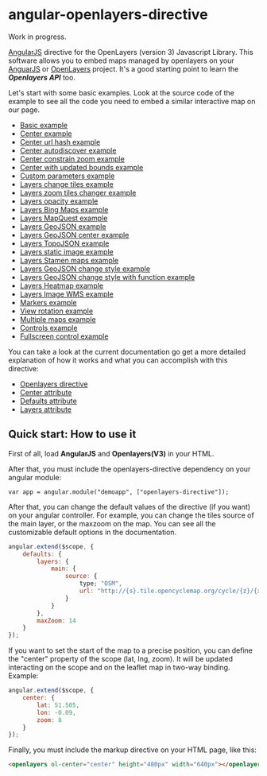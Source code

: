 # angular-openlayers-directive

Work in progress.

[AngularJS](http://angularjs.org/) directive for the OpenLayers (version 3) Javascript
Library. This software allows you to embed maps managed by openlayers on your [AnguarJS](http://angularjs.org/) or [OpenLayers](http://openlayers.org/) project. It's a good starting point to learn the ***Openlayers API*** too.

Let's start with some basic examples. Look at the source code of the example to see all the code you need to embed a similar interactive map on our page.

* [Basic example](http://tombatossals.github.io/angular-openlayers-directive/examples/010-simple-example.html)
* [Center example](http://tombatossals.github.io/angular-openlayers-directive/examples/020-center-example.html)
* [Center url hash example](http://tombatossals.github.io/angular-openlayers-directive/examples/021-center-url-hash-example.html)
* [Center autodiscover example](http://tombatossals.github.io/angular-openlayers-directive/examples/022-center-autodiscover-example.html)
* [Center constrain zoom example](http://tombatossals.github.io/angular-openlayers-directive/examples/023-center-constrain-zoom-example.html)
* [Center with updated bounds example](http://tombatossals.github.io/angular-openlayers-directive/examples/024-center-bounds-example.html)
* [Custom parameters example](http://tombatossals.github.io/angular-openlayers-directive/examples/030-custom-parameters-example.html)
* [Layers change tiles example](http://tombatossals.github.io/angular-openlayers-directive/examples/040-layers-change-tiles-example.html)
* [Layers zoom tiles changer example](http://tombatossals.github.io/angular-openlayers-directive/examples/041-layers-zoom-tiles-changer-example.html)
* [Layers opacity example](http://tombatossals.github.io/angular-openlayers-directive/examples/042-layers-opacity-example.html)
* [Layers Bing Maps example](http://tombatossals.github.io/angular-openlayers-directive/examples/043-layers-bing-maps-example.html)
* [Layers MapQuest example](http://tombatossals.github.io/angular-openlayers-directive/examples/044-layers-mapquest-maps-example.html)
* [Layers GeoJSON example](http://tombatossals.github.io/angular-openlayers-directive/examples/045-layers-geojson-example.html)
* [Layers GeoJSON center example](http://tombatossals.github.io/angular-openlayers-directive/examples/046-layers-geojson-center-example.html)
* [Layers TopoJSON example](http://tombatossals.github.io/angular-openlayers-directive/examples/047-layers-topojson-example.html)
* [Layers static image example](http://tombatossals.github.io/angular-openlayers-directive/examples/048-layers-static-image-example.html)
* [Layers Stamen maps example](http://tombatossals.github.io/angular-openlayers-directive/examples/049-layers-stamen-example.html)
* [Layers GeoJSON change style example](http://tombatossals.github.io/angular-openlayers-directive/examples/050-layer-geojson-change-style-example.html)
* [Layers GeoJSON change style with function example](http://tombatossals.github.io/angular-openlayers-directive/examples/051-layer-geojson-change-style-with-function-example.html)
* [Layers Heatmap example](http://tombatossals.github.io/angular-openlayers-directive/examples/052-heatmap-example.html)
* [Layers Image WMS example](http://tombatossals.github.io/angular-openlayers-directive/examples/053-layers-image-wms-example.html)
* [Markers example](http://tombatossals.github.io/angular-openlayers-directive/examples/060-markers-example.html)
* [View rotation example](http://tombatossals.github.io/angular-openlayers-directive/examples/070-view-rotation-example.html)
* [Multiple maps example](http://tombatossals.github.io/angular-openlayers-directive/examples/090-multiple-maps-example.html)
* [Controls example](http://tombatossals.github.io/angular-openlayers-directive/examples/100-controls-example.html)
* [Fullscreen control example](http://tombatossals.github.io/angular-openlayers-directive/examples/101-controls-fullscreen-example.html)

You can take a look at the current documentation go get a more detailed explanation of how it works and what you can accomplish with this directive:

* [Openlayers directive](https://github.com/tombatossals/angular-openlayers-directive/blob/master/doc/01-openlayers-directive.md)
* [Center attribute](https://github.com/tombatossals/angular-openlayers-directive/blob/master/doc/02-center-attribute.md)
* [Defaults attribute](https://github.com/tombatossals/angular-openlayers-directive/blob/master/doc/03-defaults-attribute.md)
* [Layers attribute](https://github.com/tombatossals/angular-openlayers-directive/blob/master/doc/04-layers-attribute.md)

## Quick start: How to use it

First of all, load **AngularJS** and **Openlayers(V3)** in your HTML.

After that, you must include the openlayers-directive dependency on your angular module:
```
var app = angular.module("demoapp", ["openlayers-directive"]);
```

After that, you can change the default values of the directive (if you want) on
your angular controller. For example, you can change the tiles source of the main layer, or the
maxzoom on the map. You can see all the customizable default options in the documentation.

```javascript
angular.extend($scope, {
    defaults: {
        layers: {
            main: {
                source: {
                    type; "OSM",
                    url: "http://{s}.tile.opencyclemap.org/cycle/{z}/{x}/{y}.png",
                }
            }
        },
        maxZoom: 14
    }
});
```

If you want to set the start of the map to a precise position, you can define
the "center" property of the scope (lat, lng, zoom). It will be updated
interacting on the scope and on the leaflet map in two-way binding. Example:
```javascript
angular.extend($scope, {
    center: {
        lat: 51.505,
        lon: -0.09,
        zoom: 8
    }
});

```
Finally, you must include the markup directive on your HTML page, like this:
```html
<openlayers ol-center="center" height="480px" width="640px"></openlayers>
```
